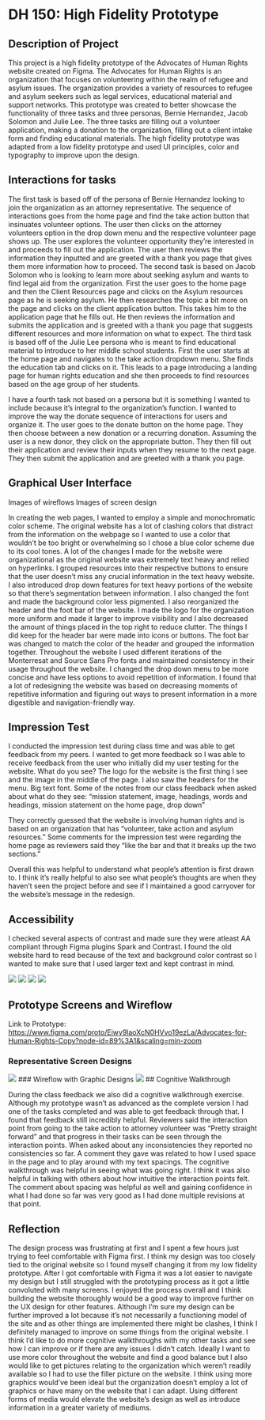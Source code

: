 # DH 150: High Fidelity Prototype 

## Description of Project 
This project is a high fidelity prototype of the Advocates of Human Rights website created on Figma. The Advocates for Human Rights is an organization that focuses on volunteering within the realm of refugee and asylum issues. The organization provides a variety of resources to refugee and asylum seekers such as legal services, educational material and support networks. This prototype was created to better showcase the functionality of three tasks and three personas, Bernie Hernandez, Jacob Solomon and Julie Lee. The three tasks are filling out  a volunteer application, making a donation to the organization, filling out a client intake form and finding educational materials. The high fidelity prototype was adapted from a low fidelity prototype and used UI principles, color and typography to improve upon the design. 

## Interactions for tasks 

The first task is based off of the persona of Bernie Hernandez looking to join the organization as an attorney representative. The sequence of interactions goes from the home page and find the take action button that insinuates volunteer options. The user then clicks on the attorney volunteers option in the drop down menu and the respective volunteer page shows up. The user explores the volunteer opportunity they’re interested in and proceeds to fill out the application. The user then reviews the information they inputted and are greeted with a thank you page that gives them more information how to proceed. The second task is based on Jacob Solomon who is looking to learn more about seeking asylum and wants to find legal aid from the organization. First the user goes to the home page and then the Client Resources page and clicks on the Asylum resources page as he is seeking asylum. He then researches the topic a bit more on the page and clicks on the client application button. This takes him to the application page that he fills out. He then reviews the information and submits the application and is greeted with a thank you page that suggests different resources and more information on what to expect. The third task is based off of the Julie Lee persona who is meant to find educational material to introduce to her middle school students. First the user starts at the home page and navigates to the take action dropdown menu. She finds the education tab and clicks on it. This leads to a page introducing a landing page for human rights education and she then proceeds to find resources based on the age group of her students. 

I have a fourth task not based on a persona but it is something I wanted to include because it’s integral to the organization’s function. I wanted to improve the way the donate sequence of interactions for users and organize it. The user goes to the donate button on the home page. They then choose between a new donation or a recurring donation. Assuming the user is a new donor, they click on the appropriate button. They then fill out their application and review their inputs when they resume to the next page. They then submit the application and are greeted with a thank you page. 

## Graphical User Interface 

Images of wireflows 
Images of screen design 

In creating the web pages, I wanted to employ a simple and monochromatic color scheme. The original website has a lot of clashing colors that distract from the information on the webpage so I wanted to use a color that wouldn’t be too bright or overwhelming so I chose a blue color scheme due to its cool tones. A lot of the changes I made for the website were organizational as the original website was extremely text heavy and relied on hyperlinks. I grouped resources into their respective buttons to ensure that the user doesn’t miss any crucial information in the text heavy website. I also introduced drop down features for text heavy portions of the website so that there’s segmentation between information. I also changed the font and made the background color less pigmented. I also reorganized the header and the foot bar of the website. I made the logo for the organization more uniform and made it larger to improve visibility and I also decreased the amount of things placed in the top right to reduce clutter. The things I did keep for the header bar were made into icons or buttons. The foot bar was changed to match the color of the header and grouped the information together. Throughout the website I used different iterations of the Monterresat and Source Sans Pro fonts and maintained consistency in their usage throughout the website. I changed the drop down menu to be more concise and have less options to avoid repetition of information. I found that a lot of redesigning the website was based on decreasing moments of repetitive information and figuring out ways to present information in a more digestible and navigation-friendly way. 

## Impression Test 
I conducted the impression test during class time and was able to get feedback from my peers. I wanted to get more feedback so I was able to receive feedback from the user who initially did my user testing for the website. 
What do you see?
The logo for the website is the first thing I see and the image in the middle of the page. I also saw the headers for the menu. Big text font. 
Some of the notes from our class feedback when asked about what do they see: “mission statement, image, headings, words and headings, mission statement on the home page, drop down”
 
They correctly guessed that the website is involving human rights and is based on an organization that has “volunteer, take action and asylum resources.”  Some comments for the impression test were regarding the home page as reviewers said they “like the bar and that it breaks up the two sections.”

Overall this was helpful to understand what people’s attention is first drawn to. I think it’s really helpful to also see what people’s thoughts are when they haven’t seen the project before and see if I maintained a good carryover for the website’s message in the redesign. 
 
## Accessibility 
I checked several aspects of contrast and made sure they were atleast AA compliant through Figma plugins Spark and Contrast. I found the old website hard to read because of the text and background color contrast so I wanted to make sure that I used larger text and kept contrast in mind. 

<img src="./accessibility1.png">
<img src="./accessibility2.png">
<img src="./accessibility3.png">
<img src="./accessibility4.png">
 
## Prototype Screens and Wireflow 
Link to Prototype: https://www.figma.com/proto/Eiwy9laoXcN0HVvo19ezLa/Advocates-for-Human-Rights-Copy?node-id=89%3A1&scaling=min-zoom 

### Representative Screen Designs 
<img src="./repscreen.png">
### Wireflow with Graphic Designs 
<img src="./wireflow.png">
## Cognitive Walkthrough 
 
During the class feedback we also did a cognitive walkthrough exercise. Although my prototype wasn’t as advanced as the complete version I had one of the tasks completed and was able to get feedback through that. I found that feedback still incredibly helpful.
Reviewers said the interaction point from going to the take action to attorney volunteer was “Pretty straight forward” and that progress in their tasks can be seen through the interaction points. When asked about any inconsistencies they reported no consistencies so far. A comment they gave was related to how I used space in the page and to play around with my text spacings. 
The cognitive walkthrough was helpful in seeing what was going right. I think it was also helpful in talking with others about how intuitive the interaction points felt. The comment about spacing was helpful as well and gaining confidence in what I had done so far was very good as I had done multiple revisions at that point. 
 
## Reflection 
The design process was frustrating at first and I spent a few hours just trying to feel comfortable with Figma first. I think my design was too closely tied to the original website so I found myself changing it from my low fidelity prototype. After I got comfortable with Figma it was a lot easier to navigate my design but I still struggled with the prototyping process as it got a little convoluted with many screens. I enjoyed the process overall and I think building the website thoroughly would be a good way to improve further on the UX design for other features. Although I’m sure my design can be further improved a lot because it’s not necessarily a functioning model of the site and as other things are implemented there might be clashes, I think I definitely managed to improve on some things from the original website. 
I think I’d like to do more cognitive walkthroughs with my other tasks and see how I can improve or if there are any issues I didn’t catch. Ideally I want to use more color throughout the website and find a good balance but I also would like to get pictures relating to the organization which weren’t readily available so I had to use the filler picture on the website. I think using more graphics would’ve been ideal but the organization doesn’t employ a lot of graphics or have many on the website that I can adapt. Using different forms of media would elevate the website’s design as well as introduce information in a greater variety of mediums. 

